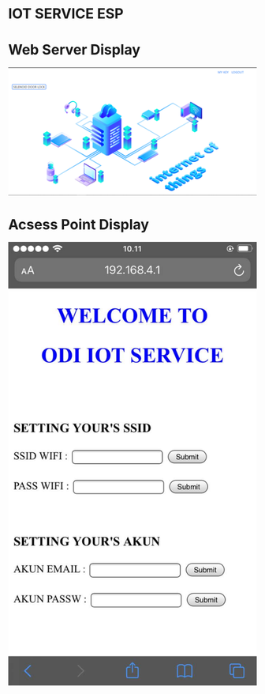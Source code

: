# IOT SERVICE ESP

# Web Server Display
![alt text](https://github.com/fakhrilak/IOT_SERVICE/blob/master/Capture.PNG?raw=true)

# Acsess Point Display
![alt text](https://github.com/fakhrilak/IOT_SERVICE/blob/master/app.jpeg?raw=true)